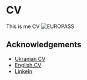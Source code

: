 # CV

This is me CV ![EUROPASS](https://learningbyleaving.eu/wp-content/uploads/2020/02/Europass-Full-Colour-Brand-Mark.jpg)


## Acknowledgements

 - [Ukranian CV](https://andreyshyshkin.github.io/CV/CV-ШишкінАндрій.pdf)
 - [English CV](https://andreyshyshkin.github.io/CV/CV-AndreyShyshkin.pdf)
 - [LinkeIn](www.linkedin.com/in/shyshkin-andrey/)
